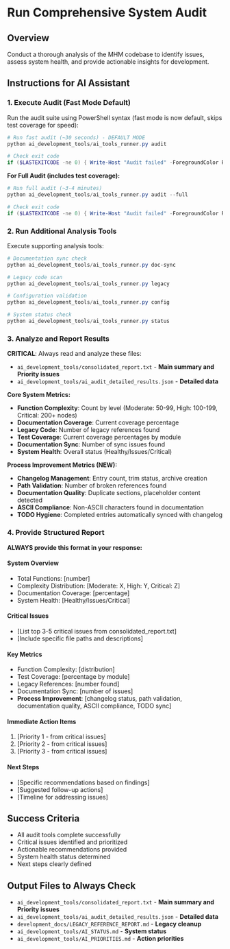 # Run Comprehensive System Audit

## Overview
Conduct a thorough analysis of the MHM codebase to identify issues, assess system health, and provide actionable insights for development.

## Instructions for AI Assistant

### 1. **Execute Audit (Fast Mode Default)**
Run the audit suite using PowerShell syntax (fast mode is now default, skips test coverage for speed):
```powershell
# Run fast audit (~30 seconds) - DEFAULT MODE
python ai_development_tools/ai_tools_runner.py audit

# Check exit code
if ($LASTEXITCODE -ne 0) { Write-Host "Audit failed" -ForegroundColor Red }
```

**For Full Audit (includes test coverage):**
```powershell
# Run full audit (~3-4 minutes)
python ai_development_tools/ai_tools_runner.py audit --full

# Check exit code
if ($LASTEXITCODE -ne 0) { Write-Host "Audit failed" -ForegroundColor Red }
```

### 2. **Run Additional Analysis Tools**
Execute supporting analysis tools:
```powershell
# Documentation sync check
python ai_development_tools/ai_tools_runner.py doc-sync

# Legacy code scan
python ai_development_tools/ai_tools_runner.py legacy

# Configuration validation
python ai_development_tools/ai_tools_runner.py config

# System status check
python ai_development_tools/ai_tools_runner.py status
```

### 3. **Analyze and Report Results**
**CRITICAL**: Always read and analyze these files:
- `ai_development_tools/consolidated_report.txt` - **Main summary and Priority issues**
- `ai_development_tools/ai_audit_detailed_results.json` - **Detailed data**

**Core System Metrics:**
- **Function Complexity**: Count by level (Moderate: 50-99, High: 100-199, Critical: 200+ nodes)
- **Documentation Coverage**: Current coverage percentage
- **Legacy Code**: Number of legacy references found
- **Test Coverage**: Current coverage percentages by module
- **Documentation Sync**: Number of sync issues found
- **System Health**: Overall status (Healthy/Issues/Critical)

**Process Improvement Metrics (NEW):**
- **Changelog Management**: Entry count, trim status, archive creation
- **Path Validation**: Number of broken references found
- **Documentation Quality**: Duplicate sections, placeholder content detected
- **ASCII Compliance**: Non-ASCII characters found in documentation
- **TODO Hygiene**: Completed entries automatically synced with changelog

### 4. **Provide Structured Report**
**ALWAYS provide this format in your response:**

#### **System Overview**
- Total Functions: [number]
- Complexity Distribution: [Moderate: X, High: Y, Critical: Z]
- Documentation Coverage: [percentage]
- System Health: [Healthy/Issues/Critical]

#### **Critical Issues**
- [List top 3-5 critical issues from consolidated_report.txt]
- [Include specific file paths and descriptions]

#### **Key Metrics**
- Function Complexity: [distribution]
- Test Coverage: [percentage by module]
- Legacy References: [number found]
- Documentation Sync: [number of issues]
- **Process Improvement**: [changelog status, path validation, documentation quality, ASCII compliance, TODO sync]

#### **Immediate Action Items**
1. [Priority 1 - from critical issues]
2. [Priority 2 - from critical issues]
3. [Priority 3 - from critical issues]

#### **Next Steps**
- [Specific recommendations based on findings]
- [Suggested follow-up actions]
- [Timeline for addressing issues]

## Success Criteria
- All audit tools complete successfully
- Critical issues identified and prioritized
- Actionable recommendations provided
- System health status determined
- Next steps clearly defined

## Output Files to Always Check
- `ai_development_tools/consolidated_report.txt` - **Main summary and Priority issues**
- `ai_development_tools/ai_audit_detailed_results.json` - **Detailed data**
- `development_docs/LEGACY_REFERENCE_REPORT.md` - **Legacy cleanup**
- `ai_development_tools/AI_STATUS.md` - **System status**
- `ai_development_tools/AI_PRIORITIES.md` - **Action priorities**
